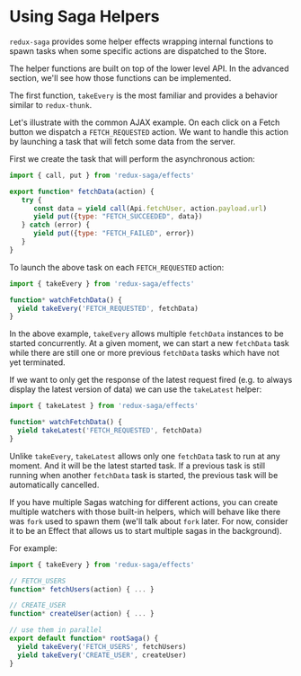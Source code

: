# Using Saga Helpers

`redux-saga` provides some helper effects wrapping internal functions to spawn tasks when some specific actions are dispatched to the Store.

The helper functions are built on top of the lower level API. In the advanced section, we'll see how those functions can be implemented.

The first function, `takeEvery` is the most familiar and provides a behavior similar to `redux-thunk`.

Let's illustrate with the common AJAX example. On each click on a Fetch button we dispatch a `FETCH_REQUESTED` action. We want to handle this action by launching a task that will fetch some data from the server.

First we create the task that will perform the asynchronous action:

```javascript
import { call, put } from 'redux-saga/effects'

export function* fetchData(action) {
   try {
      const data = yield call(Api.fetchUser, action.payload.url)
      yield put({type: "FETCH_SUCCEEDED", data})
   } catch (error) {
      yield put({type: "FETCH_FAILED", error})
   }
}
```

To launch the above task on each `FETCH_REQUESTED` action:

```javascript
import { takeEvery } from 'redux-saga/effects'

function* watchFetchData() {
  yield takeEvery('FETCH_REQUESTED', fetchData)
}
```

In the above example, `takeEvery` allows multiple `fetchData` instances to be started concurrently. At a given moment, we can start a new `fetchData` task while there are still one or more previous `fetchData` tasks which have not yet terminated.

If we want to only get the response of the latest request fired (e.g. to always display the latest version of data) we can use the `takeLatest` helper:

```javascript
import { takeLatest } from 'redux-saga/effects'

function* watchFetchData() {
  yield takeLatest('FETCH_REQUESTED', fetchData)
}
```

Unlike `takeEvery`, `takeLatest` allows only one `fetchData` task to run at any moment. And it will be the latest started task. If a previous task is still running when another `fetchData` task is started, the previous task will be automatically cancelled.

If you have multiple Sagas watching for different actions, you can create multiple watchers with those built-in helpers, which will behave like there was `fork` used to spawn them (we'll talk about `fork` later. For now, consider it to be an Effect that allows us to start multiple sagas in the background).

For example:

```javascript
import { takeEvery } from 'redux-saga/effects'

// FETCH_USERS
function* fetchUsers(action) { ... }

// CREATE_USER
function* createUser(action) { ... }

// use them in parallel
export default function* rootSaga() {
  yield takeEvery('FETCH_USERS', fetchUsers)
  yield takeEvery('CREATE_USER', createUser)
}
```
